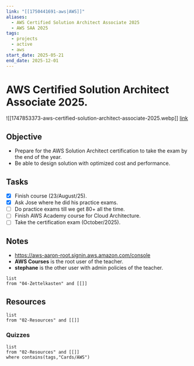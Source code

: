 ```yaml
---
link: "[[1750441691-aws|AWS]]"
aliases:
  - AWS Certified Solution Architect Associate 2025
  - AWS SAA 2025
tags:
  - projects
  - active
  - aws
start_date: 2025-05-21
end_date: 2025-12-01
---
```

# AWS Certified Solution Architect Associate 2025.
![[1747853373-aws-certified-solution-architect-associate-2025.webp]]
[link](https://aws.amazon.com/es/certification/certified-solutions-architect-associate/)
## Objective
- Prepare for the AWS Solution Architect certification to take the exam by the end of the year.
- Be able to design solution with optimized cost and performance.
## Tasks
- [x] Finish course (23/August/25).
- [x] Ask Jose where he did his practice exams.
- [ ] Do practice exams till we get 80+ all the time.
- [ ] Finish AWS Academy course for Cloud Architecture.
- [ ] Take the certification exam (October/2025).
## Notes
- https://aws-aaron-root.signin.aws.amazon.com/console
- **AWS Courses** is the root user of the teacher.
- **stephane** is the other user with admin policies of the teacher.

```dataview
list
from "04-Zettelkasten" and [[]]
```

## Resources
```dataview
list
from "02-Resources" and [[]]
```

### Quizzes
```dataview
list
from "02-Resources" and [[]]
where contains(tags,"Cards/AWS")
```
